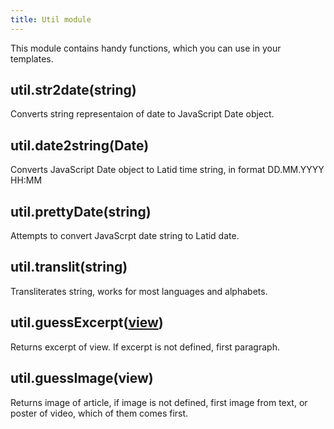 ```yaml
---
title: Util module
---
```

This module contains handy functions, which you can use 
in your templates. 

util.str2date(string)
--------------
Converts string representaion of date
to JavaScript Date object.

util.date2string(Date)
----------------
Converts JavaScript Date object to
Latid time string, in format DD.MM.YYYY HH:MM

util.prettyDate(string)
---------------
Attempts to convert JavaScrpt 
date string to Latid date.

util.translit(string)
--------------------
Transliterates string, works for most
languages and alphabets.

util.guessExcerpt([view](views.md))
-------------------
Returns excerpt of view. If excerpt is not defined,
first paragraph.

util.guessImage(view)
----------------
Returns image of article, if image is
not defined, first image from text,
or poster of video, which of them
comes first.
